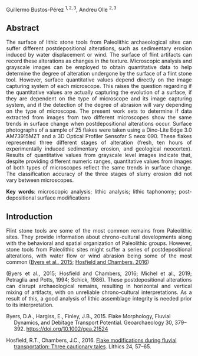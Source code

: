Guillermo Bustos-Pérez $^{1,2,3}$, Andreu Olle $^{2,3}$

<div align="justify">

## Abstract

The surface of lithic stone tools from Paleolithic archaeological sites
can suffer different postdepositional alterations, such as sedimentary
erosion induced by water displacement or wind. The surface of flint
artifacts can record these alterations as changes in the texture.
Microscopic analysis and grayscale images can be employed to obtain
quantitative data to help determine the degree of alteration undergone
by the surface of a flint stone tool. However, surface quantitative
values depend directly on the image capturing system of each microscope.
This raises the question regarding if the quantitative values are
actually capturing the evolution of a surface, if they are dependent on
the type of microscope and its image capturing system, and if the
detection of the degree of abrasion will vary depending on the type of
microscope. The present work sets to determine if data extracted from
images from two different microscopes show the same trends in surface
change when postdepositional alterations occur. Surface photographs of a
sample of 25 flakes were taken using a Dino-Lite Edge 3.0 AM73915MZT and
a 3D Optical Profiler Sensofar S neox 090. These flakes represented
three different stages of alteration (fresh, ten hours of experimentally
induced sedimentary erosion, and geological neocortex). Results of
quantitative values from grayscale level images indicate that, despite
providing different numeric ranges, quantitative values from images of
both types of microscopes reflect the same trends in surface change. The
classification accuracy of the three stages of slurry erosion did not
vary between microscopes.

**Key words**: microscopic analysis; lithic analysis; lithic taphonomy;
post-depositional surface modifications

## Introduction

Flint stone tools are some of the most common remains from Paleolithic
sites. They provide information about chrono-cultural developments along
with the behavioral and spatial organization of Paleolithic groups.
However, stone tools from Paleolithic sites might suffer a series of
postdepositional alterations, with water flow or wind abrasion being
some of the most common ([Byers et al., 2015](#ref-byers_flake_2015);
[Hosfield and Chambers, 2016](#ref-hosfield_flake_2016))

(Byers et al., 2015; Hosfield and Chambers, 2016; Michel et al., 2019;
Petraglia and Potts, 1994; Schick, 1986). These postdepositional
alterations can disrupt archaeological remains, resulting in horizontal
and vertical mixing of artifacts, with on unreliable chrono-cultural
interpretations. As a result of this, a good analysis of lithic
assemblage integrity is needed prior to its interpretation.

</div>

<div id="refs" class="references csl-bib-body hanging-indent"
entry-spacing="0">

<div id="ref-byers_flake_2015" class="csl-entry">

Byers, D.A., Hargiss, E., Finley, J.B., 2015. Flake Morphology, Fluvial
Dynamics, and Debitage Transport Potential. Geoarchaeology 30, 379–392.
<https://doi.org/10.1002/gea.21524>

</div>

<div id="ref-hosfield_flake_2016" class="csl-entry">

Hosfield, R.T., Chambers, J.C., 2016. [Flake modifications during
fluvial transportation: Three cautionary
tales](http://journal.lithics.org/wp-content/uploads/Lithics_24_2003_Hosfield_Chambers_57_65.pdf).
Lithics 24, 57–65.

</div>

</div>
